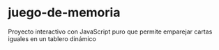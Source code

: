 # juego-de-memoria
Proyecto interactivo con JavaScript puro que permite emparejar cartas iguales en un tablero dinámico
